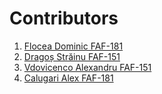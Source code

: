 ﻿# Contributors
1. [Flocea Dominic FAF-181](https://github.com/dominatorfaf)
1. [Dragoș Străinu FAF-151](https://github.com/strdr4605)
1. [Vdovicenco Alexandru FAF-151](https://github.com/ASV44) 
1. [Calugari Alex FAF-181](https://github.com/afishr)
